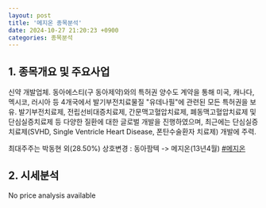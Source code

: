 ```yaml
---
layout: post
title: '메지온 종목분석'
date: 2024-10-27 21:20:23 +0900
categories: 종목분석
---
```


## 1. 종목개요 및 주요사업

신약 개발업체. 동아에스티(구 동아제약)와의 특허권 양수도 계약을 통해 미국, 캐나다, 멕시코, 러시아 등 4개국에서 발기부전치료물질 "유데나필"에 관련된 모든 특허권을 보유. 발기부전치료제, 전립선비대증치료제, 간문맥고혈압치료제, 폐동맥고혈압치료제 및 단심실증치료제 등 다양한 질환에 대한 글로벌 개발을 진행하였으며, 최근에는 단심실증치료제(SVHD, Single Ventricle Heart Disease, 폰탄수술환자 치료제) 개발에 주력.

최대주주는 박동현 외(28.50%) 상호변경 : 동아팜텍 -> 메지온(13년4월)
[#메지온](#)

## 2. 시세분석

No price analysis available
